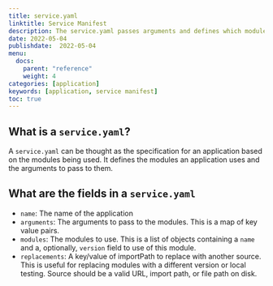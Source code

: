 ```yaml
---
title: service.yaml
linktitle: Service Manifest
description: The service.yaml passes arguments and defines which modules an application should use
date: 2022-05-04
publishdate:  2022-05-04
menu:
  docs:
    parent: "reference"
    weight: 4
categories: [application]
keywords: [application, service manifest]
toc: true
---
```


## What is a `service.yaml`?

A `service.yaml` can be thought as the specification for an application based on the modules being used. It defines the modules an application uses and the arguments to pass to them. 

## What are the fields in a `service.yaml`

* `name`: The name of the application
* `arguments`: The arguments to pass to the modules. This is a map of key value pairs.
* `modules`: The modules to use. This is a list of objects containing a `name` and a, optionally, `version` field to use of this module.
* `replacements`: A key/value of importPath to replace with another source. This is useful for replacing modules with a different version or local testing. Source should be a valid URL, import path, or file path on disk.